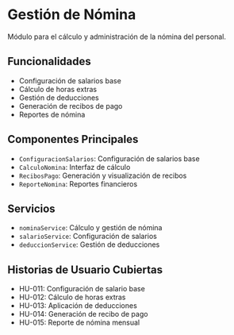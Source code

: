 # Gestión de Nómina

Módulo para el cálculo y administración de la nómina del personal.

## Funcionalidades

- Configuración de salarios base
- Cálculo de horas extras
- Gestión de deducciones
- Generación de recibos de pago
- Reportes de nómina

## Componentes Principales

- `ConfiguracionSalarios`: Configuración de salarios base
- `CalculoNomina`: Interfaz de cálculo
- `RecibosPago`: Generación y visualización de recibos
- `ReporteNomina`: Reportes financieros

## Servicios

- `nominaService`: Cálculo y gestión de nómina
- `salarioService`: Configuración de salarios
- `deduccionService`: Gestión de deducciones

## Historias de Usuario Cubiertas

- HU-011: Configuración de salario base
- HU-012: Cálculo de horas extras
- HU-013: Aplicación de deducciones
- HU-014: Generación de recibo de pago
- HU-015: Reporte de nómina mensual
